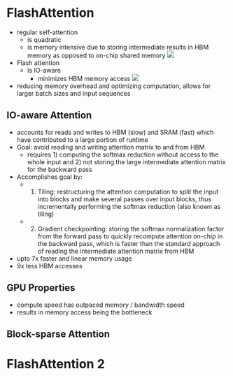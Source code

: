 # FlashAttention
- regular self-attention 
	- is quadratic
	- is memory intensive due to storing intermediate results in HBM memory as opposed to on-chip shared memory
![](Pasted%20image%2020240603202749.png)
- Flash attention
	- is IO-aware
		- minimizes HBM memory access
![](Pasted%20image%2020240603202826.png)
- reducing memory overhead and optimizing computation, allows for larger batch sizes and input sequences
## IO-aware Attention
- accounts for reads and writes to HBM (slow) and SRAM (fast) which have contributed to a large portion of runtime
- Goal: avoid reading and writing attention matrix to and from HBM
	- requires 1) computing the softmax reduction without access to the whole input and 2) not storing the large intermediate attention matrix for the backward pass
- Accomplishes goal by:
	- 1) Tiling: restructuring the attention computation to split the input into blocks and make several passes over input blocks, thus incrementally performing the softmax reduction (also known as tiling)
	- 2) Gradient checkpointing: storing the softmax normalization factor from the forward pass to quickly recompute attention on-chip in the backward pass, which is faster than the standard approach of reading the intermediate attention matrix from HBM
- upto 7x faster and linear memory usage
- 9x less HBM accesses
## GPU Properties
- compute speed has outpaced memory / bandwidth speed
- results in memory access being the bottleneck
## Block-sparse Attention
# FlashAttention 2